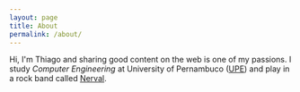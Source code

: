 ```yaml
---
layout: page
title: About
permalink: /about/
---
```


Hi, I'm Thiago and sharing good content on the web is one of my passions. I study <i>Computer Engineering</i> at University of Pernambuco (<a href="http://www.upe.br" target="_blank">UPE</a>) and play in a rock band called <a href="http://www.facebook.com/nervaloficial" target="_blank">Nerval</a>.
